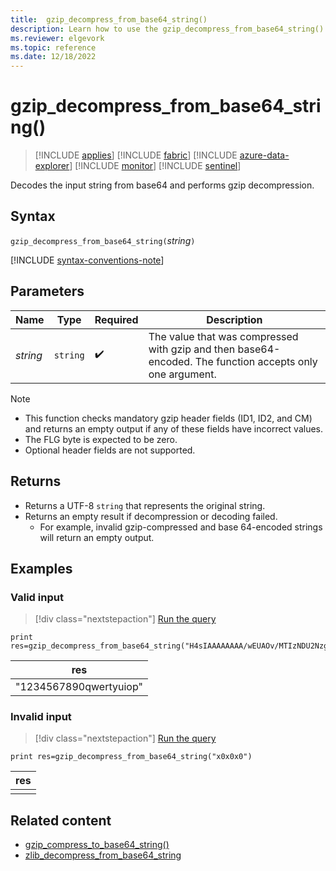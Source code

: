 ```yaml
---
title:  gzip_decompress_from_base64_string() 
description: Learn how to use the gzip_decompress_from_base64_string() function to decode an input string from base64 and perform a gzip-decompression.
ms.reviewer: elgevork
ms.topic: reference
ms.date: 12/18/2022
---
```

# gzip_decompress_from_base64_string()

> [!INCLUDE [applies](../includes/applies-to-version/applies.md)] [!INCLUDE [fabric](../includes/applies-to-version/fabric.md)] [!INCLUDE [azure-data-explorer](../includes/applies-to-version/azure-data-explorer.md)] [!INCLUDE [monitor](../includes/applies-to-version/monitor.md)] [!INCLUDE [sentinel](../includes/applies-to-version/sentinel.md)]

Decodes the input string from base64 and performs gzip decompression.

## Syntax

`gzip_decompress_from_base64_string(`*string*`)`

[!INCLUDE [syntax-conventions-note](../includes/syntax-conventions-note.md)]

## Parameters

| Name | Type | Required | Description |
|--|--|--|--|
| *string* | `string` |  :heavy_check_mark: | The value that was compressed with gzip and then base64-encoded. The function accepts only one argument.|

> [!NOTE]
>
> * This function checks mandatory gzip header fields (ID1, ID2, and CM) and returns an empty output if any of these fields have incorrect values.
> * The FLG byte is expected to be zero.
> * Optional header fields are not supported.

## Returns

* Returns a UTF-8 `string` that represents the original string.
* Returns an empty result if decompression or decoding failed.
  * For example, invalid gzip-compressed and base 64-encoded strings will return an empty output.

## Examples

### Valid input

> [!div class="nextstepaction"]
> <a href="https://dataexplorer.azure.com/clusters/help/databases/Samples?query=H4sIAAAAAAAAAysoyswrUShKLbZNr8osiE9JTc7PLQByi+PTivJz45MSi1PNTOKLS4DK0jWUPEyKPR2hQL/cNdTRv0zfN8Szys8l1MivKt3U18PNOCrCyyA1IqwgydjRLNc8zcgNrNrWVkkTALBjGHhsAAAA" target="_blank">Run the query</a>

```kusto
print res=gzip_decompress_from_base64_string("H4sIAAAAAAAA/wEUAOv/MTIzNDU2Nzg5MHF3ZXJ0eXVpb3A6m7f2FAAAAA==")
```

|res|
|--|
|"1234567890qwertyuiop"|

### Invalid input

> [!div class="nextstepaction"]
> <a href="https://dataexplorer.azure.com/clusters/help/databases/Samples?query=H4sIAAAAAAAAAysoyswrUShKLbZNr8osiE9JTc7PLQByi+PTivJz45MSi1PNTOKLS4DK0jWUKgxAUEkTAPzuZ/E2AAAA" target="_blank">Run the query</a>

```kusto
print res=gzip_decompress_from_base64_string("x0x0x0")
```

|res|
|--|
||

## Related content

* [gzip_compress_to_base64_string()](gzip-base64-compress.md)
* [zlib_decompress_from_base64_string](zlib-base64-decompress-function.md)
